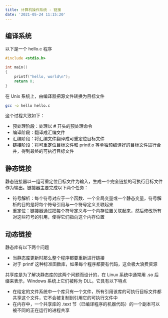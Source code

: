 ```yaml
---
title: 计算机操作系统 - 链接
date: '2021-05-24 11:15:20'
---
```


## 编译系统

以下是一个 hello.c 程序

```c
#include <stdio.h>

int main()
{
    printf("hello, world\n");
    return 0;
}
```

在 Unix 系统上，由编译器把源文件转换为目标文件

```bash
gcc -o hello hello.c
```

这个过程大致如下：

- 预处理阶段：处理以 # 开头的预处理命令
- 编译阶段：翻译成汇编文件
- 汇编阶段：将汇编文件翻译成可重定位目标文件
- 链接阶段：将可重定位目标文件和 printf.o 等单独预编译好的目标文件进行合并，得到最终的可执行目标文件

## 静态链接

静态链接器以一组可重定位目标文件为输入，生成一个完全链接的可执行目标文件作为输出。链接器主要完成以下两个任务：

- 符号解析：每个符号对应于一个函数、一个全局变量或一个静态变量，符号解析的目的是将每个符号引用与一个符号定义关联起来
- 重定位：链接器通过把每个符号定义与一个内存位置关联起来，然后修改所有对这些符号的引用，使得它们指向这个内存位置

## 动态链接

静态库有以下两个问题

- 当静态库更新时那么整个程序都要重新进行链接
- 对于 printf 这种标准函数库，如果每个程序都要有代码，这会极大浪费资源

共享库是为了解决静态库的这两个问题而设计的，在 Linux 系统中通常用 .so 后缀来表示，Windows 系统上它们被称为 DLL。它具有以下特点

- 在给定的文件系统中一个库只有一个文件，所有引用该库的可执行目标文件都共享这个文件，它不会被复制到引用它的可执行文件中
- 在内存中，一个共享库的 .text 节（已编译程序的机器代码）的一个副本可以被不同的正在运行的进程共享
